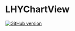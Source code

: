 # LHYChartView

[![GitHub version](https://badge.fury.io/gh/lihaiyang123%2FLHYChartView.svg)](https://badge.fury.io/gh/lihaiyang123%2FLHYChartView)

